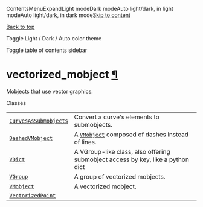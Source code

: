 ContentsMenuExpandLight modeDark modeAuto light/dark, in light modeAuto light/dark, in dark mode[Skip to content](https://docs.manim.community/en/stable/reference/manim.mobject.types.vectorized_mobject.html#furo-main-content)

[Back to top](https://docs.manim.community/en/stable/reference/manim.mobject.types.vectorized_mobject.html#)

Toggle Light / Dark / Auto color theme

Toggle table of contents sidebar

# vectorized\_mobject [¶](https://docs.manim.community/en/stable/reference/manim.mobject.types.vectorized_mobject.html\#module-manim.mobject.types.vectorized_mobject "Link to this heading")

Mobjects that use vector graphics.

Classes

|     |     |
| --- | --- |
| [`CurvesAsSubmobjects`](https://docs.manim.community/en/stable/reference/manim.mobject.types.vectorized_mobject.CurvesAsSubmobjects.html#manim.mobject.types.vectorized_mobject.CurvesAsSubmobjects "manim.mobject.types.vectorized_mobject.CurvesAsSubmobjects") | Convert a curve's elements to submobjects. |
| [`DashedVMobject`](https://docs.manim.community/en/stable/reference/manim.mobject.types.vectorized_mobject.DashedVMobject.html#manim.mobject.types.vectorized_mobject.DashedVMobject "manim.mobject.types.vectorized_mobject.DashedVMobject") | A [`VMobject`](https://docs.manim.community/en/stable/reference/manim.mobject.types.vectorized_mobject.VMobject.html#manim.mobject.types.vectorized_mobject.VMobject "manim.mobject.types.vectorized_mobject.VMobject") composed of dashes instead of lines. |
| [`VDict`](https://docs.manim.community/en/stable/reference/manim.mobject.types.vectorized_mobject.VDict.html#manim.mobject.types.vectorized_mobject.VDict "manim.mobject.types.vectorized_mobject.VDict") | A VGroup-like class, also offering submobject access by key, like a python dict |
| [`VGroup`](https://docs.manim.community/en/stable/reference/manim.mobject.types.vectorized_mobject.VGroup.html#manim.mobject.types.vectorized_mobject.VGroup "manim.mobject.types.vectorized_mobject.VGroup") | A group of vectorized mobjects. |
| [`VMobject`](https://docs.manim.community/en/stable/reference/manim.mobject.types.vectorized_mobject.VMobject.html#manim.mobject.types.vectorized_mobject.VMobject "manim.mobject.types.vectorized_mobject.VMobject") | A vectorized mobject. |
| [`VectorizedPoint`](https://docs.manim.community/en/stable/reference/manim.mobject.types.vectorized_mobject.VectorizedPoint.html#manim.mobject.types.vectorized_mobject.VectorizedPoint "manim.mobject.types.vectorized_mobject.VectorizedPoint") |  |